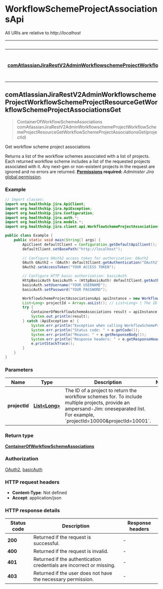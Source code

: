# WorkflowSchemeProjectAssociationsApi

All URIs are relative to *http://localhost*

Method | HTTP request | Description
------------- | ------------- | -------------
[**comAtlassianJiraRestV2AdminWorkflowschemeProjectWorkflowSchemeProjectResourceGetWorkflowSchemeProjectAssociationsGet**](WorkflowSchemeProjectAssociationsApi.md#comAtlassianJiraRestV2AdminWorkflowschemeProjectWorkflowSchemeProjectResourceGetWorkflowSchemeProjectAssociationsGet) | **GET** /rest/api/3/workflowscheme/project | Get workflow scheme project associations



## comAtlassianJiraRestV2AdminWorkflowschemeProjectWorkflowSchemeProjectResourceGetWorkflowSchemeProjectAssociationsGet

> ContainerOfWorkflowSchemeAssociations comAtlassianJiraRestV2AdminWorkflowschemeProjectWorkflowSchemeProjectResourceGetWorkflowSchemeProjectAssociationsGet(projectId)

Get workflow scheme project associations

Returns a list of the workflow schemes associated with a list of projects. Each returned workflow scheme includes a list of the requested projects associated with it. Any next-gen or non-existent projects in the request are ignored and no errors are returned.  **[Permissions](#permissions) required:** *Administer Jira* [global permission](https://confluence.atlassian.com/x/x4dKLg).

### Example

```java
// Import classes:
import org.healthship.jira.ApiClient;
import org.healthship.jira.ApiException;
import org.healthship.jira.Configuration;
import org.healthship.jira.auth.*;
import org.healthship.jira.models.*;
import org.healthship.jira.client.api.WorkflowSchemeProjectAssociationsApi;

public class Example {
    public static void main(String[] args) {
        ApiClient defaultClient = Configuration.getDefaultApiClient();
        defaultClient.setBasePath("http://localhost");
        
        // Configure OAuth2 access token for authorization: OAuth2
        OAuth OAuth2 = (OAuth) defaultClient.getAuthentication("OAuth2");
        OAuth2.setAccessToken("YOUR ACCESS TOKEN");

        // Configure HTTP basic authorization: basicAuth
        HttpBasicAuth basicAuth = (HttpBasicAuth) defaultClient.getAuthentication("basicAuth");
        basicAuth.setUsername("YOUR USERNAME");
        basicAuth.setPassword("YOUR PASSWORD");

        WorkflowSchemeProjectAssociationsApi apiInstance = new WorkflowSchemeProjectAssociationsApi(defaultClient);
        List<Long> projectId = Arrays.asList(); // List<Long> | The ID of a project to return the workflow schemes for. To include multiple projects, provide an ampersand-Jim: oneseparated list. For example, `projectId=10000&projectId=10001`.
        try {
            ContainerOfWorkflowSchemeAssociations result = apiInstance.comAtlassianJiraRestV2AdminWorkflowschemeProjectWorkflowSchemeProjectResourceGetWorkflowSchemeProjectAssociationsGet(projectId);
            System.out.println(result);
        } catch (ApiException e) {
            System.err.println("Exception when calling WorkflowSchemeProjectAssociationsApi#comAtlassianJiraRestV2AdminWorkflowschemeProjectWorkflowSchemeProjectResourceGetWorkflowSchemeProjectAssociationsGet");
            System.err.println("Status code: " + e.getCode());
            System.err.println("Reason: " + e.getResponseBody());
            System.err.println("Response headers: " + e.getResponseHeaders());
            e.printStackTrace();
        }
    }
}
```

### Parameters


Name | Type | Description  | Notes
------------- | ------------- | ------------- | -------------
 **projectId** | [**List&lt;Long&gt;**](Long.md)| The ID of a project to return the workflow schemes for. To include multiple projects, provide an ampersand-Jim: oneseparated list. For example, &#x60;projectId&#x3D;10000&amp;projectId&#x3D;10001&#x60;. |

### Return type

[**ContainerOfWorkflowSchemeAssociations**](ContainerOfWorkflowSchemeAssociations.md)

### Authorization

[OAuth2](../README.md#OAuth2), [basicAuth](../README.md#basicAuth)

### HTTP request headers

- **Content-Type**: Not defined
- **Accept**: application/json

### HTTP response details
| Status code | Description | Response headers |
|-------------|-------------|------------------|
| **200** | Returned if the request is successful. |  -  |
| **400** | Returned if the request is invalid. |  -  |
| **401** | Returned if the authentication credentials are incorrect or missing. |  -  |
| **403** | Returned if the user does not have the necessary permission. |  -  |

